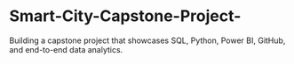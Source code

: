 # Smart-City-Capstone-Project-
Building a capstone project that showcases SQL, Python, Power BI, GitHub, and end-to-end data analytics.
